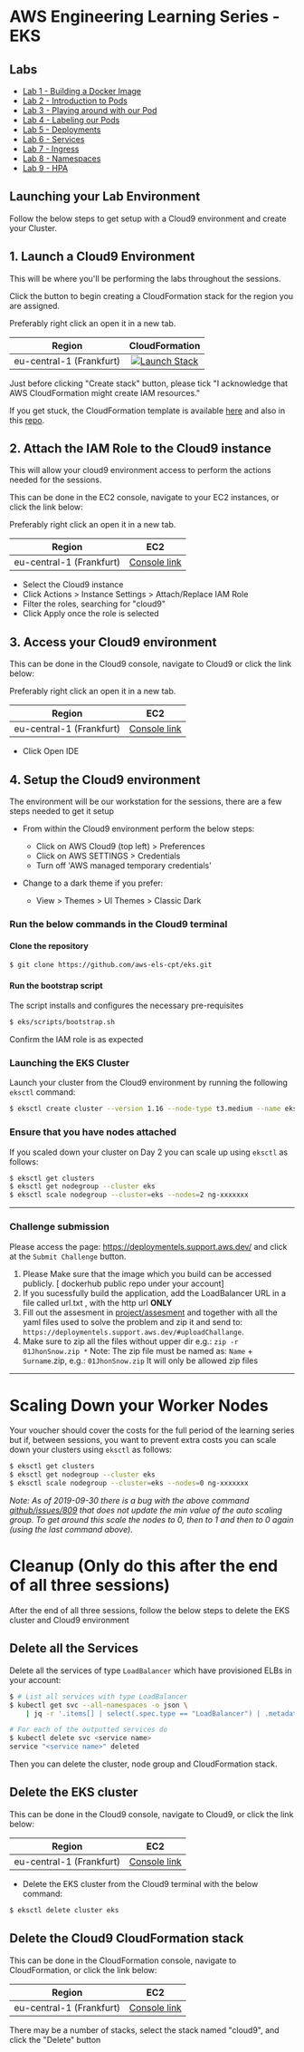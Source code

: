 # AWS Engineering Learning Series - EKS
## Labs

- [Lab 1 - Building a Docker Image](./labs/01-docker)
- [Lab 2 - Introduction to Pods](./labs/02-pods)
- [Lab 3 - Playing around with our Pod](./labs/03-more-pods)
- [Lab 4 - Labeling our Pods](./labs/04-labels)
- [Lab 5 - Deployments](./labs/05-deployments)
- [Lab 6 - Services](./labs/06-services)
- [Lab 7 - Ingress](./labs/07-Ingress)
- [Lab 8 - Namespaces](./labs/08-namespaces)
- [Lab 9 - HPA](./labs/09-hpa)


## Launching your Lab Environment

Follow the below steps to get setup with a Cloud9 environment and create your Cluster.

## 1. Launch a Cloud9 Environment

This will be where you'll be performing the labs throughout the sessions.

Click the button to begin creating a CloudFormation stack for the region you are assigned.

Preferably right click an open it in a new tab.

| Region          | CloudFormation     |
| --------------- |:------------------:|
| eu-central-1 (Frankfurt)       | [![Launch Stack](https://s3.amazonaws.com/cloudformation-examples/cloudformation-launch-stack.png)](https://console.aws.amazon.com/cloudformation/home?region=eu-central-1#/stacks/create/review?stackName=cloud9&templateURL=https://eks2020.s3.eu-central-1.amazonaws.com/cloud9-template.yaml) |


Just before clicking "Create stack" button, please tick "I acknowledge that AWS CloudFormation might create IAM resources."

If you get stuck, the CloudFormation template is available [here](https://eks2020.s3.eu-central-1.amazonaws.com/cloud9-template.yaml) and also in this [repo](./cloudformation/cloud9-template.yaml).

## 2. Attach the IAM Role to the Cloud9 instance

This will allow your cloud9 environment access to perform the actions needed for the sessions.

This can be done in the EC2 console, navigate to your EC2 instances, or click the link below:

Preferably right click an open it in a new tab.

| Region          | EC2     |
| --------------- |:------------------:|
| eu-central-1 (Frankfurt)       | [Console link](https://eu-central-1.console.aws.amazon.com/ec2/v2/home?region=eu-central-1#Instances:tag:Name=cloud9;sort=instanceState) |


 * Select the Cloud9 instance
 * Click Actions > Instance Settings > Attach/Replace IAM Role
 * Filter the roles, searching for "cloud9"
 * Click Apply once the role is selected

## 3. Access your Cloud9 environment

This can be done in the Cloud9 console, navigate to Cloud9 or click the link below:

Preferably right click an open it in a new tab.


| Region          | EC2     |
| --------------- |:------------------:|
| eu-central-1 (Frankfurt)       | [Console link](https://eu-central-1.console.aws.amazon.com/cloud9/home?region=eu-central-1) |

 * Click Open IDE

## 4. Setup the Cloud9 environment

The environment will be our workstation for the sessions, there are a few steps needed to get it setup

* From within the Cloud9 environment perform the below steps:

  * Click on AWS Cloud9 (top left) > Preferences
  * Click on AWS SETTINGS > Credentials
  * Turn off 'AWS managed temporary credentials'

* Change to a dark theme if you prefer:

  * View > Themes > UI Themes > Classic Dark

### Run the below commands in the Cloud9 terminal

#### Clone the repository

```bash
$ git clone https://github.com/aws-els-cpt/eks.git
```

#### Run the bootstrap script

The script installs and configures the necessary pre-requisites

```bash
$ eks/scripts/bootstrap.sh
```

Confirm the IAM role is as expected

### Launching the EKS Cluster

Launch your cluster from the Cloud9 environment by running the following `eksctl` command:

```bash
$ eksctl create cluster --version 1.16 --node-type t3.medium --name eks
```

### Ensure that you have nodes attached

If you scaled down your cluster on Day 2 you can scale up using `eksctl` as follows:

```bash
$ eksctl get clusters
$ eksctl get nodegroup --cluster eks
$ eksctl scale nodegroup --cluster=eks --nodes=2 ng-xxxxxxx
```
---
### Challenge submission

Please access the page: https://deploymentels.support.aws.dev/ and click at the `Submit Challenge` button.

1. Please Make sure that the image which you build can be accessed publicly. [ dockerhub public repo under your account]
2. If you sucessfully build the application, add the LoadBalancer URL in a file called url.txt , with the http url **ONLY**
3. Fill out the assesment in [project/assesment](https://github.com/aws-els-cpt/eks/tree/master/project/assessment) and together with all the yaml files used to solve the problem and zip it and send to: `https://deploymentels.support.aws.dev/#uploadChallange`.
4. Make sure to zip all the files without upper dir e.g.: `zip -r 01JhonSnow.zip *`
Note:
The zip file must be named as: `Name` + `Surname`.zip, e.g.: `01JhonSnow.zip`
It will only be allowed zip files

---

# Scaling Down your Worker Nodes

Your voucher should cover the costs for the full period of the learning series but if, between sessions, you want to
prevent extra costs you can scale down your clusters using `eksctl` as follows:

```bash
$ eksctl get clusters
$ eksctl get nodegroup --cluster eks
$ eksctl scale nodegroup --cluster=eks --nodes=0 ng-xxxxxxx
```

_Note: As of 2019-09-30 there is a bug with the above command [github/issues/809](https://github.com/weaveworks/eksctl/issues/809) that does not update the min value of the auto scaling group. To get around this scale the nodes to 0, then to 1 and then to 0 again (using the last command above)._

# Cleanup (Only do this after the end of all three sessions)

After the end of all three sessions, follow the below steps to delete the EKS cluster and Cloud9 environment

## Delete all the Services

Delete all the services of type `LoadBalancer` which have provisioned ELBs in your account:

```bash
$ # List all services with type LoadBalancer
$ kubectl get svc --all-namespaces -o json \
    | jq -r '.items[] | select(.spec.type == "LoadBalancer") | .metadata.name'

# For each of the outputted services do
$ kubectl delete svc <service name>
service "<service name>" deleted
```

Then you can delete the cluster, node group and CloudFormation stack.


## Delete the EKS cluster

This can be done in the Cloud9 console, navigate to Cloud9, or click the link below:

| Region          | EC2     |
| --------------- |:------------------:|
| eu-central-1 (Frankfurt)       | [Console link](https://eu-central-1.console.aws.amazon.com/cloud9/home?region=eu-central-1) |


* Delete the EKS cluster from the Cloud9 terminal with the below command:

```bash
$ eksctl delete cluster eks
```

## Delete the Cloud9 CloudFormation stack

This can be done in the CloudFormation console, navigate to CloudFormation, or click the link below:

| Region          | EC2     |
| --------------- |:------------------:|
| eu-central-1 (Frankfurt)       | [Console link](https://eu-central-1.console.aws.amazon.com/cloudformation/home?region=eu-central-1) |


There may be a number of stacks, select the stack named "cloud9", and click the "Delete" button
